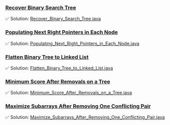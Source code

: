 ### [Recover Binary Search Tree](https://leetcode.com/problems/recover-binary-search-tree/description/)
✅ Solution: [Recover_Binary_Search_Tree.java](Recover_Binary_Search_Tree.java)

### [Populating Next Right Pointers in Each Node](https://leetcode.com/problems/populating-next-right-pointers-in-each-node/description/)
✅ Solution: [Populating_Next_Right_Pointers_in_Each_Node.java](Populating_Next_Right_Pointers_in_Each_Node.java)

### [Flatten Binary Tree to Linked List](https://leetcode.com/problems/flatten-binary-tree-to-linked-list/description/)
✅ Solution: [Flatten_Binary_Tree_to_Linked_List.java](Flatten_Binary_Tree_to_Linked_List.java)

### [Minimum Score After Removals on a Tree](https://leetcode.com/problems/minimum-score-after-removals-on-a-tree/description/)
✅ Solution: [Minimum_Score_After_Removals_on_a_Tree.java](Minimum_Score_After_Removals_on_a_Tree.java)

### [Maximize Subarrays After Removing One Conflicting Pair](https://leetcode.com/problems/maximize-subarrays-after-removing-one-conflicting-pair/description/)
✅ Solution: [Maximize_Subarrays_After_Removing_One_Conflicting_Pair.java](Maximize_Subarrays_After_Removing_One_Conflicting_Pair.java)

